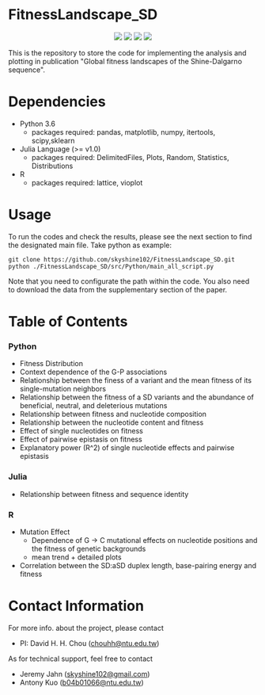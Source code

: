 # FitnessLandscape_SD

<p align=center>
<a target="_blank"><img src="https://img.shields.io/powershellgallery/p/Az.Storage.svg"></a>
<a target="_blank" href="https://www.python.org/downloads/" title="Python version"><img src="https://img.shields.io/badge/python-%3E=_3.6-green.svg"></a>
<a target="_blank" href="https://www.python.org/downloads/" title="Python version"><img src="https://img.shields.io/badge/Julia-v1.1-blueviolet.svg"></a>
<a target="_blank" href="https://opensource.org/licenses/MIT" title="License: MIT"><img src="https://img.shields.io/badge/License-MIT-blue.svg"></a>
</p>


This is the repository to store the  code for implementing the analysis and plotting in publication "Global fitness landscapes of the Shine-Dalgarno sequence".

# Dependencies
* Python 3.6
  * packages required: pandas, matplotlib, numpy, itertools, scipy,sklearn
* Julia Language (>= v1.0)
  * packages required: DelimitedFiles, Plots, Random, Statistics, Distributions
* R
  * packages required: lattice, vioplot


# Usage
To run the codes and check the results, please see the next section to find the designated main file.
Take python as example: 

```
git clone https://github.com/skyshine102/FitnessLandscape_SD.git
python ./FitnessLandscape_SD/src/Python/main_all_script.py
```  

Note that you need to configurate the path within the code. You also need to download the data from the supplementary section of the paper.


# Table of Contents

### Python 
  * Fitness Distribution
  * Context dependence of the G-P associations
  * Relationship between the finess of a variant and the mean fitness of its single-mutation neighbors
  * Relationship between the fitness of a SD variants and the abundance of beneficial, neutral, and deleterious mutations
  * Relationship between fitness and nucleotide composition
  * Relationship between the nucleotide content and fitness
  * Effect of single nucleotides on fitness
  * Effect of pairwise epistasis on fitness
  * Explanatory power (R^2) of single nucleotide effects and pairwise epistasis

### Julia 
  * Relationship between fitness and sequence identity

### R
  * Mutation Effect
    * Dependence of G &rarr; C mutational effects on nucleotide positions and the fitness of genetic backgrounds
    * mean trend + detailed plots
  * Correlation between the SD:aSD duplex length, base-pairing energy and fitness

# Contact Information
For more info. about the project, please contact
* PI: David H. H. Chou (chouhh@ntu.edu.tw)

As for technical support, feel free to contact
* Jeremy Jahn (skyshine102@gmail.com)
* Antony Kuo (b04b01066@ntu.edu.tw)


